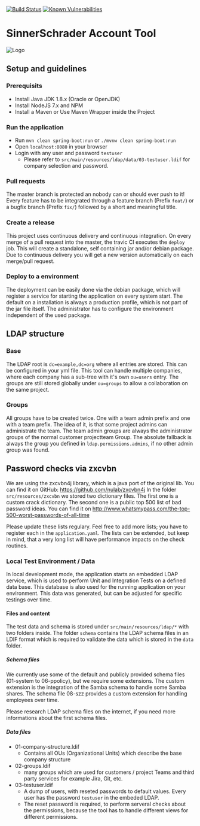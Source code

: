 [![Build Status](https://travis-ci.org/sinnerschrader/account-tool.svg?branch=master)](https://travis-ci.org/sinnerschrader/account-tool)
[![Known Vulnerabilities](https://snyk.io/test/github/sinnerschrader/account-tool/badge.svg)](https://snyk.io/test/github/sinnerschrader/account-tool)

# SinnerSchrader Account Tool

![Logo](/src/main/resources/public/static/favicons/mstile-144x144.png)

## Setup and guidelines

### Prerequisits
* Install Java JDK 1.8.x (Oracle or OpenJDK)
* Install NodeJS 7.x and NPM
* Install a Maven or Use Maven Wrapper inside the Project

### Run the application
* Run `mvn clean spring-boot:run` or `./mvnw clean spring-boot:run`
* Open `localhost:8080` in your browser
* Login with any user and password `testuser`
  * Please refer to `src/main/resources/ldap/data/03-testuser.ldif` for company selection and password.

### Pull requests
The master branch is protected an nobody can or should ever push to it! Every feature has to be integrated through a
feature branch (Prefix `feat/`) or a bugfix branch (Prefix `fix/`) followed by a short and meaningful title.

### Create a release
This project uses continuous delivery and continuous integration. On every merge of a pull request into the master,
the travic CI executes the `deploy` job. This will create a standalone, self containing jar and/or debian package.
Due to continuous delivery you will get a new version automatically on each merge/pull request.

### Deploy to a environment
The deployment can be easily done via the debian package, which will register a service for starting the
application on every system start. The default on a installation is always a production profile, which is not part
of the jar file itself. The administrator has to configure the environment independent of the used package.

## LDAP structure

### Base
The LDAP root is `dc=example,dc=org` where all entries are stored. This can be configured in your yml file.
This tool can handle multiple companies, where each company has a sub-tree with it's own `ou=users` entry.
The groups are still stored globally under `ou=groups` to allow a collaboration on the same project.

### Groups
All groups have to be created twice. One with a team admin prefix and one with a team prefix. The idea of it, is that some project admins can administrate the team. The team admin groups are always the administrator groups of the normal customer projectteam Group. The absolute fallback is always the group you defined in `ldap.permissions.admins`, if no other admin group was found.

## Password checks via zxcvbn
We are using the zxcvbn4j library, which is a java port of the original lib. You can find it on
GitHub: https://github.com/nulab/zxcvbn4j
In the folder `src/resources/zxcvbn` we stored two dictionary files. The first one is a custom crack dictionary.
The second one is a public top 500 list of bad password ideas.
You can find it on http://www.whatsmypass.com/the-top-500-worst-passwords-of-all-time

Please update these lists regulary. Feel free to add more lists; you have to register each in the `application.yaml`.
The lists can be extended, but keep in mind, that a very long list will have performance impacts on the check routines.

### Local Test Environment / Data
In local development mode, the application starts an embedded LDAP service, which is used to perform Unit and Integration Tests on a defined data base. This database is also used for the running application on your environment.
This data was generated, but can be adjusted for specific testings over time.

#### Files and content
The test data and schema is stored under `src/main/resources/ldap/*` with two folders inside. The folder `schema` contains the LDAP schema files in an LDIF format which is required to validate the data which is stored in the `data` folder.

##### Schema files
We currently use some of the default and publicly provided schema files (01-system to 06-ppolicy), but we require some extensions. The custom extension is the integration of the Samba schema to handle some Samba shares.
The schema file 08-szz provides a custom extension for handling employees over time.

Please research LDAP schema files on the internet, if you need more informations about the first schema files.

##### Data files
* 01-company-structure.ldif
  * Contains all OUs (Organizational Units) which describe the base company structure
* 02-groups.ldif
  * many groups which are used for customers / project Teams and third party services for example Jira, Git, etc.
* 03-testuser.ldif
  * A dump of users, with reseted passwords to default values. Every user has the password `testuser` in the embeded LDAP.
  * The reset password is required, to perform serveral checks about the permissions, because the tool has to handle different views for different permissions.
